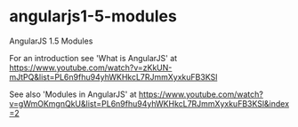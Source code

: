 # angularjs1-5-modules
AngularJS 1.5 Modules

For an introduction see 'What is AngularJS' at https://www.youtube.com/watch?v=zKkUN-mJtPQ&list=PL6n9fhu94yhWKHkcL7RJmmXyxkuFB3KSl

See also 'Modules in AngularJS' at https://www.youtube.com/watch?v=gWmOKmgnQkU&list=PL6n9fhu94yhWKHkcL7RJmmXyxkuFB3KSl&index=2


